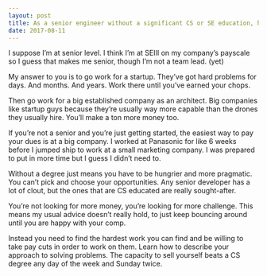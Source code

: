 ```yaml
---
layout: post
title: As a senior engineer without a significant CS or SE education, how can you shape your professional path to keep climbing the slope of big and challenging technical problems?
date: 2017-08-11
---
```


<p>I suppose I’m at senior level. I think I’m at SEIII on my company’s payscale so I guess that makes me senior, though I’m not a team lead. (yet)</p><p>My answer to you is to go work for a startup. They’ve got hard problems for days. And months. And years. Work there until you’ve earned your chops.</p><p>Then go work for a big established company as an architect. Big companies like startup guys because they’re usually way more capable than the drones they usually hire. You’ll make a ton more money too.</p><p>If you’re not a senior and you’re just getting started, the easiest way to pay your dues is at a big company. I worked at Panasonic for like 6 weeks before I jumped ship to work at a small marketing company. I was prepared to put in more time but I guess I didn’t need to.</p><p>Without a degree just means you have to be hungrier and more pragmatic. You can’t pick and choose your opportunities. Any senior developer has a lot of clout, but the ones that are CS educated are really sought-after.</p><p>You’re not looking for more money, you’re looking for more challenge. This means my usual advice doesn’t really hold, to just keep bouncing around until you are happy with your comp.</p><p>Instead you need to find the hardest work you can find and be willing to take pay cuts in order to work on them. Learn how to describe your approach to solving problems. The capacity to sell yourself beats a CS degree any day of the week and Sunday twice.</p>
